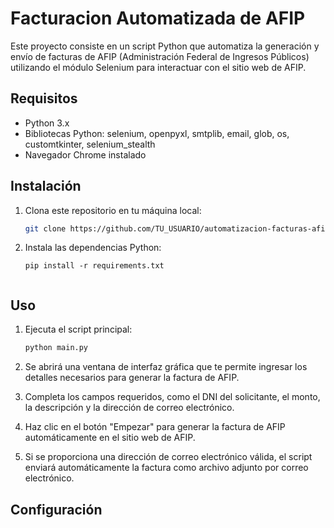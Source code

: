 # Facturacion Automatizada de AFIP

Este proyecto consiste en un script Python que automatiza la generación y envío de facturas de AFIP (Administración Federal de Ingresos Públicos) utilizando el módulo Selenium para interactuar con el sitio web de AFIP.

## Requisitos

- Python 3.x
- Bibliotecas Python: selenium, openpyxl, smtplib, email, glob, os, customtkinter, selenium_stealth
- Navegador Chrome instalado

## Instalación

1. Clona este repositorio en tu máquina local:

   ```bash
   git clone https://github.com/TU_USUARIO/automatizacion-facturas-afip.git

2. Instala las dependencias Python:

   ```
   pip install -r requirements.txt


## Uso
1. Ejecuta el script principal:

   ```bash
   python main.py

2. Se abrirá una ventana de interfaz gráfica que te permite ingresar los detalles necesarios para generar la factura de AFIP.
3. Completa los campos requeridos, como el DNI del solicitante, el monto, la descripción y la dirección de correo electrónico.
4. Haz clic en el botón "Empezar" para generar la factura de AFIP automáticamente en el sitio web de AFIP.
5. Si se proporciona una dirección de correo electrónico válida, el script enviará automáticamente la factura como archivo adjunto por correo electrónico.

## Configuración

